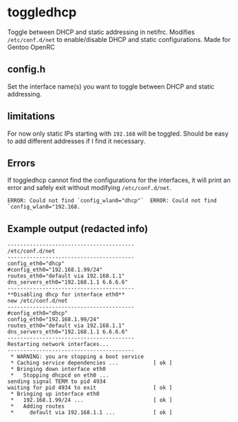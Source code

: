 # toggledhcp
Toggle between DHCP and static addressing in netifrc. Modifies ```/etc/conf.d/net``` to enable/disable DHCP and static configurations.
Made for Gentoo OpenRC
## config.h
Set the interface name(s) you want to toggle between DHCP and static addressing.
## limitations
For now only static IPs starting with ```192.168``` will be toggled.
Should be easy to add different addresses if I find it necessary.
## Errors
If toggledhcp cannot find the configurations for the interfaces, 
it will print an error and safely exit without modifying ```/etc/conf.d/net```.

```ERROR: Could not find `config_wlan0="dhcp"` 
ERROR: Could not find `config_wlan0="192.168.```



## Example output (redacted info)
```
----------------------------------------
/etc/conf.d/net
----------------------------------------
config_eth0="dhcp"
#config_eth0="192.168.1.99/24"
routes_eth0="default via 192.168.1.1"
dns_servers_eth0="192.168.1.1 6.6.6.6"
----------------------------------------
**Disabling dhcp for interface eth0**
new /etc/conf.d/net
----------------------------------------
#config_eth0="dhcp"
config_eth0="192.168.1.99/24"
routes_eth0="default via 192.168.1.1"
dns_servers_eth0="192.168.1.1 6.6.6.6"
----------------------------------------
Restarting network interfaces...
----------------------------------------
 * WARNING: you are stopping a boot service
 * Caching service dependencies ...           [ ok ]
 * Bringing down interface eth0
 *   Stopping dhcpcd on eth0 ...
sending signal TERM to pid 4934
waiting for pid 4934 to exit                  [ ok ]
 * Bringing up interface eth0
 *   192.168.1.99/24 ...                      [ ok ]
 *   Adding routes
 *     default via 192.168.1.1 ...            [ ok ]
```
